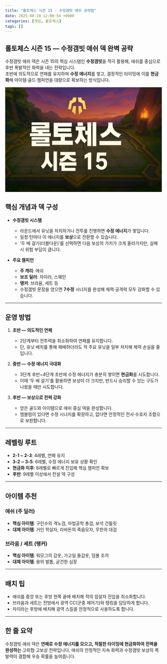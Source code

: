 ```yaml
---
title: "롤토체스 시즌 15 - 수정갬빗 애쉬 공략법"
date: 2025-08-10 12:00:54 +0900
categories: [게임, 롤토체스]
tags: []
---
```


## 롤토체스 시즌 15 — 수정갬빗 애쉬 덱 완벽 공략

수정갬빗 애쉬 덱은 시즌 15의 핵심 시스템인 **수정갬빗**을 적극 활용해, 애쉬를 중심으로 후반 폭발적인 화력을 내는 전략입니다.  
초반에 의도적으로 연패를 유지하며 **수정 에너지**를 쌓고, 결정적인 타이밍에 이를 **현금화**해 아이템·골드·챔피언을 대량으로 확보하는 방식입니다.

![tft](assets/img/tft/1754737251915.png)

## 핵심 개념과 덱 구성

- **수정갬빗 시스템**  
  - 라운드에서 유닛을 처치하거나 전투를 진행하면 **수정 에너지**가 쌓입니다.  
  - 일정 턴마다 이 에너지를 **보상**으로 전환할 수 있습니다.  
  - ‘두 배 걸기(더블다운)’를 선택하면 다음 보상의 가치가 크게 올라가지만, 실패 시 위험 부담이 큽니다.

- **주요 챔피언**  
  - **주 캐리**: 애쉬  
  - **보조 딜러**: 자이라, 스웨인  
  - **탱커**: 브라움, 세트 등  
  - 수정갬빗 문장을 얻으면 **7수정** 시너지를 완성해 체력·공격력 모두 강화할 수 있습니다.

---

## 운영 방법

1. **초반 — 의도적인 연패**  
   - 2단계부터 전투력을 최소화하여 연패를 유지합니다.  
   - 단, 유닛 배치를 통해 패배하더라도 적 주요 유닛을 일부 처치해 체력 손실을 줄입니다.

2. **중반 — 수정 에너지 극대화**  
   - 3단계 후반~4단계 초반에 수정 에너지가 충분히 쌓이면 **현금화**를 시도합니다.  
   - 이때 ‘두 배 걸기’를 활용하면 보상이 더 크지만, 반드시 승리할 수 있는 구도가 나왔을 때만 시도합니다.

3. **후반 — 보상으로 전력 강화**  
   - 얻은 골드와 아이템으로 애쉬 중심 덱을 완성합니다.  
   - 엠블럼이 있다면 수정 시너지를 확장하고, 없다면 안정적인 전사·수호자 조합으로 보완합니다.

---

## 레벨링 루트

- **2-1 ~ 2-3**: 4레벨, 연패 유지  
- **3-2 ~ 3-5**: 6레벨, 수정 에너지 보유 상황 확인  
- **현금화 이후**: 8레벨로 빠르게 진입해 핵심 챔피언 확보  
- **후반**: 9레벨 이상에서 전설 덱 구성

---

## 아이템 추천

### 애쉬 (주 딜러)  
- **핵심 아이템**: 구인수의 격노검, 마법공학 총검, 보석 건틀릿  
- **대체 아이템**: 거인 학살자, 라바돈의 죽음모자, 무한의 대검  

### 브라움 / 세트 (탱커)  
- **핵심 아이템**: 워모그의 갑옷, 가고일 돌갑옷, 덤불 조끼  
- **대체 아이템**: 용의 발톱, 굳건한 심장

---

## 배치 팁
- 애쉬를 중앙 또는 후방 한쪽 끝에 배치해 적의 암살자 진입을 최소화합니다.  
- 브라움과 세트는 전방에서 광역 CC(군중 제어기)와 탱킹을 담당하게 합니다.  
- 자이라는 후방에 배치해 광역 스킬을 안정적으로 사용하도록 합니다.

---

## 한 줄 요약
수정갬빗 애쉬 덱은 **연패로 수정 에너지를 모으고, 적절한 타이밍에 현금화하여 전력을 완성하는** 고위험·고보상 전략입니다. 애쉬의 안정적인 지속 화력과 수정갬빗 보상의 폭발력이 결합해 우승 확률을 높여줍니다.
